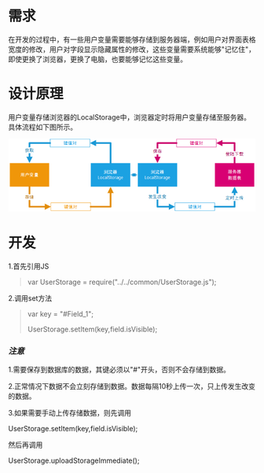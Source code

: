 # 需求

在开发的过程中，有一些用户变量需要能够存储到服务器端，例如用户对界面表格宽度的修改，用户对字段显示隐藏属性的修改，这些变量需要系统能够"记忆住"，即使更换了浏览器，更换了电脑，也要能够记忆这些变量。

# 设计原理

用户变量存储浏览器的LocalStorage中，浏览器定时将用户变量存储至服务器。具体流程如下图所示。

![](/assets/UserStorage1.png)

# 开发

1.首先引用JS

> var UserStorage = require\("../../common/UserStorage.js"\);

2.调用set方法

> var key = "\#Field\_1";
>
> UserStorage.setItem\(key,field.isVisible\);

### _注意_

1.需要保存到数据库的数据，其键必须以"\#"开头，否则不会存储到数据。

2.正常情况下数据不会立刻存储到数据。数据每隔10秒上传一次，只上传发生改变的数据。

3.如果需要手动上传存储数据，则先调用

UserStorage.setItem\(key,field.isVisible\);

然后再调用

UserStorage.uploadStorageImmediate\(\);

